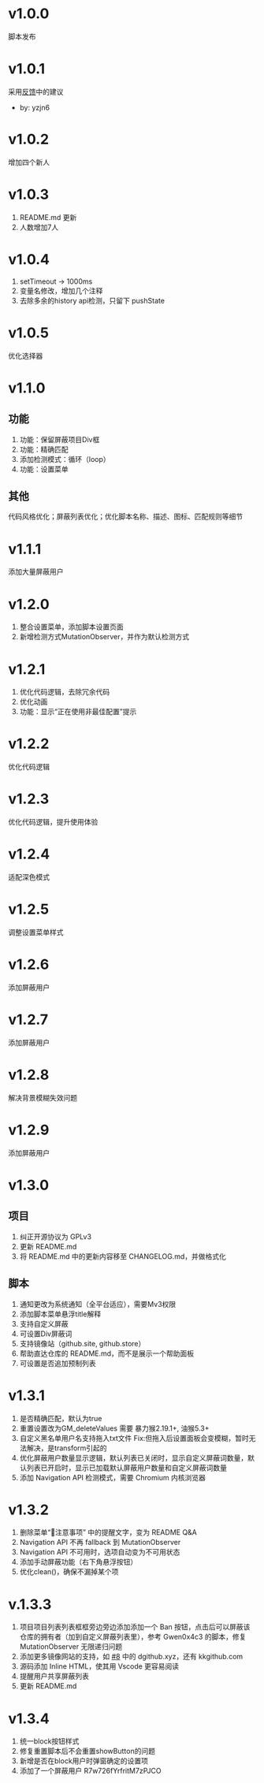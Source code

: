 # v1.0.0
脚本发布

# v1.0.1
采用[反馈](https://greasyfork.org/zh-CN/scripts/473912-github%E6%90%9C%E7%B4%A2%E5%87%80%E5%8C%96/discussions/200819)中的建议
- by: yzjn6

# v1.0.2
增加四个新人

# v1.0.3
1. README.md 更新
2. 人数增加7人

# v1.0.4
1. setTimeout -> 1000ms
2. 变量名修改，增加几个注释
3. 去除多余的history api检测，只留下 pushState

# v1.0.5
优化选择器

# v1.1.0
## 功能
1. 功能：保留屏蔽项目Div框
2. 功能：精确匹配
3. 添加检测模式：循环（loop）
4. 功能：设置菜单

## 其他
代码风格优化；屏蔽列表优化；优化脚本名称、描述、图标、匹配规则等细节

# v1.1.1
添加大量屏蔽用户

# v1.2.0
1. 整合设置菜单，添加脚本设置页面
2. 新增检测方式MutationObserver，并作为默认检测方式

# v1.2.1
1. 优化代码逻辑，去除冗余代码
2. 优化动画
3. 功能：显示“正在使用非最佳配置”提示

# v1.2.2
优化代码逻辑

# v1.2.3
优化代码逻辑，提升使用体验

# v1.2.4
适配深色模式

# v1.2.5
调整设置菜单样式

# v1.2.6
添加屏蔽用户

# v1.2.7
添加屏蔽用户

# v1.2.8
解决背景模糊失效问题

# v1.2.9
添加屏蔽用户

# v1.3.0
## 项目
1. 纠正开源协议为 GPLv3
2. 更新 README.md
2. 将 README.md 中的更新内容移至 CHANGELOG.md，并做格式化

## 脚本
1. 通知更改为系统通知（全平台适应），需要Mv3权限
2. 添加脚本菜单悬浮title解释
3. 支持自定义屏蔽
4. 可设置Div屏蔽词
5. 支持镜像站（github.site, github.store）
6. 帮助直达仓库的 README.md，而不是展示一个帮助面板
7. 可设置是否追加预制列表

# v1.3.1
1. 是否精确匹配，默认为true
2. 重置设置改为GM_deleteValues 需要 暴力猴2.19.1+, 油猴5.3+
3. 自定义黑名单用户名支持拖入txt文件 Fix:但拖入后设置面板会变模糊，暂时无法解决，是transform引起的
4. 优化屏蔽用户数量显示逻辑，默认列表已关闭时，显示自定义屏蔽词数量，默认列表已开启时，显示已加载默认屏蔽用户数量和自定义屏蔽词数量
5. 添加 Navigation API 检测模式，需要 Chromium 内核浏览器

# v1.3.2
1. 删除菜单“🚩注意事项” 中的提醒文字，变为 README Q&A
2. Navigation API 不再 fallback 到 MutationObserver
3. Navigation API 不可用时，选项自动变为不可用状态
4. 添加手动屏蔽功能（右下角悬浮按钮）
5. 优化clean()，确保不漏掉某个项

# v.1.3.3
1. 项目项目列表列表框框旁边旁边添加添加一个 Ban 按钮，点击后可以屏蔽该仓库的拥有者（加到自定义屏蔽列表里），参考 Gwen0x4c3 的脚本，修复 MutationObserver 无限递归问题
2. 添加更多镜像网站的支持，如 [#8](https://github.com/BonjourFeng/Github-Search-Purification/issues/8) 中的 dgithub.xyz，还有 kkgithub.com 
3. 源码添加 Inline HTML，使其用 Vscode 更容易阅读
4. 提醒用户共享屏蔽列表
5. 更新 README.md

# v1.3.4
1. 统一block按钮样式
2. 修复重置脚本后不会重置showButton的问题
3. 新增是否在block用户时弹窗确定的设置项
4. 添加了一个屏蔽用户 R7w726fYrfritM7zPJCO